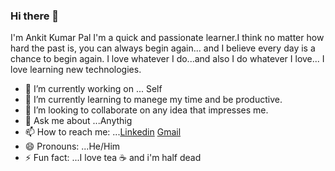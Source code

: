 ### Hi there 👋

I'm Ankit Kumar Pal
I'm a quick and passionate learner.I think no matter how hard the past is, you can always begin again...
and I believe every day is a chance to begin again.
I love whatever I do...and also I do whatever I love...
I love learning new technologies.

- 🔭 I’m currently working on ... Self
- 🌱 I’m currently learning to manege my time and be productive.
- 👯 I’m looking to collaborate on any idea that impresses me.
- 💬 Ask me about ...Anythig
- 📫 How to reach me: ...[Linkedin](https://www.linkedin.com/in/ankit-kumar-pal-bb9a1b191) [Gmail](palankit942@gamil.com)
- 😄 Pronouns: ...He/Him
- ⚡ Fun fact: ...I love tea  ☕ and i'm half dead

